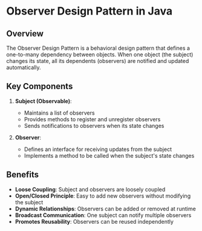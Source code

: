 # Observer Design Pattern in Java

## Overview

The Observer Design Pattern is a behavioral design pattern that defines a one-to-many dependency between objects. When one object (the subject) changes its state, all its dependents (observers) are notified and updated automatically.

## Key Components

1. **Subject (Observable)**:
    - Maintains a list of observers
    - Provides methods to register and unregister observers
    - Sends notifications to observers when its state changes

2. **Observer**:
    - Defines an interface for receiving updates from the subject
    - Implements a method to be called when the subject's state changes

## Benefits

- **Loose Coupling**: Subject and observers are loosely coupled
- **Open/Closed Principle**: Easy to add new observers without modifying the subject
- **Dynamic Relationships**: Observers can be added or removed at runtime
- **Broadcast Communication**: One subject can notify multiple observers
- **Promotes Reusability**: Observers can be reused independently


